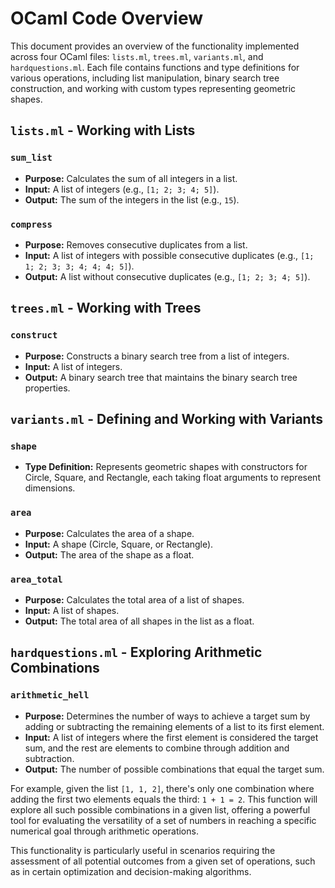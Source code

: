 # OCaml Code Overview

This document provides an overview of the functionality implemented across four OCaml files: `lists.ml`, `trees.ml`, `variants.ml`, and `hardquestions.ml`. Each file contains functions and type definitions for various operations, including list manipulation, binary search tree construction, and working with custom types representing geometric shapes.

## `lists.ml` - Working with Lists

### `sum_list`
- **Purpose:** Calculates the sum of all integers in a list.
- **Input:** A list of integers (e.g., `[1; 2; 3; 4; 5]`).
- **Output:** The sum of the integers in the list (e.g., `15`).

### `compress`
- **Purpose:** Removes consecutive duplicates from a list.
- **Input:** A list of integers with possible consecutive duplicates (e.g., `[1; 1; 2; 3; 3; 4; 4; 4; 5]`).
- **Output:** A list without consecutive duplicates (e.g., `[1; 2; 3; 4; 5]`).

## `trees.ml` - Working with Trees

### `construct`
- **Purpose:** Constructs a binary search tree from a list of integers.
- **Input:** A list of integers.
- **Output:** A binary search tree that maintains the binary search tree properties.

## `variants.ml` - Defining and Working with Variants

### `shape`
- **Type Definition:** Represents geometric shapes with constructors for Circle, Square, and Rectangle, each taking float arguments to represent dimensions.

### `area`
- **Purpose:** Calculates the area of a shape.
- **Input:** A shape (Circle, Square, or Rectangle).
- **Output:** The area of the shape as a float.

### `area_total`
- **Purpose:** Calculates the total area of a list of shapes.
- **Input:** A list of shapes.
- **Output:** The total area of all shapes in the list as a float.

## `hardquestions.ml` - Exploring Arithmetic Combinations

### `arithmetic_hell`
- **Purpose:** Determines the number of ways to achieve a target sum by adding or subtracting the remaining elements of a list to its first element.
- **Input:** A list of integers where the first element is considered the target sum, and the rest are elements to combine through addition and subtraction.
- **Output:** The number of possible combinations that equal the target sum.

For example, given the list `[1, 1, 2]`, there's only one combination where adding the first two elements equals the third: `1 + 1 = 2`. This function will explore all such possible combinations in a given list, offering a powerful tool for evaluating the versatility of a set of numbers in reaching a specific numerical goal through arithmetic operations.

This functionality is particularly useful in scenarios requiring the assessment of all potential outcomes from a given set of operations, such as in certain optimization and decision-making algorithms.
